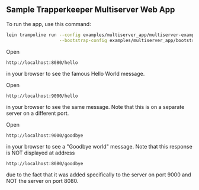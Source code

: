 Sample Trapperkeeper Multiserver Web App
-----------------------------------------

To run the app, use this command:

```sh
lein trampoline run --config examples/multiserver_app/multiserver-example.conf \
                    --bootstrap-config examples/multiserver_app/bootstrap.cfg

```

Open

```
http://localhost:8080/hello

```

in your browser to see the famous Hello World message.

Open

```
http://localhost:9000/hello

```

in your browser to see the same message. Note that this is on a separate server on a different port.

Open

```
http://localhost:9000/goodbye

```

in your browser to see a "Goodbye world" message. Note that this response is NOT displayed at address

```
http://localhost:8080/goodbye

```

due to the fact that it was added specifically to the server on port 9000 and NOT the server on port
8080.